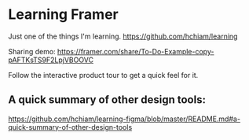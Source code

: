 # Learning Framer

Just one of the things I'm learning. <https://github.com/hchiam/learning>

Sharing demo: <https://framer.com/share/To-Do-Example-copy-pAFTKsTS9F2LpjVBOOVC>

Follow the interactive product tour to get a quick feel for it.

## A quick summary of other design tools:

<https://github.com/hchiam/learning-figma/blob/master/README.md#a-quick-summary-of-other-design-tools>
